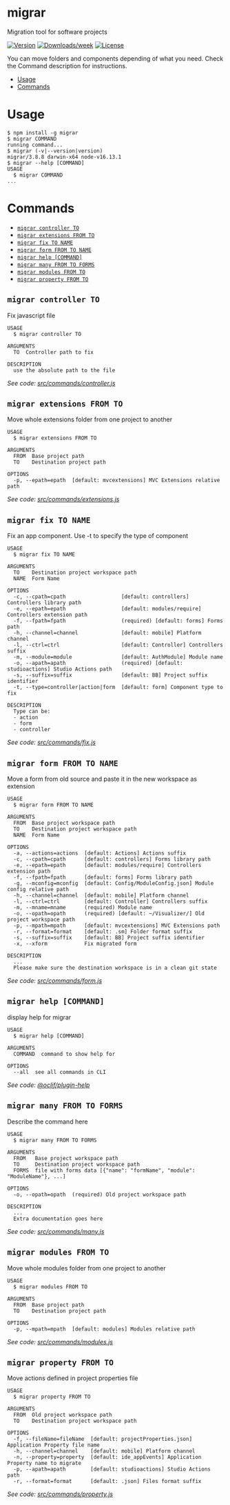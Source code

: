migrar
=====

Migration tool for software projects

[![Version](https://img.shields.io/npm/v/migrar.svg)](https://npmjs.org/package/migrar)
[![Downloads/week](https://img.shields.io/npm/dw/migrar.svg)](https://npmjs.org/package/migrar)
[![License](https://img.shields.io/npm/l/migrar.svg)](https://github.com/RGkevin/migrar/blob/master/package.json)

You can move folders and components depending of what you need. Check the Command description for instructions.

<!-- toc -->
* [Usage](#usage)
* [Commands](#commands)
<!-- tocstop -->
# Usage
<!-- usage -->
```sh-session
$ npm install -g migrar
$ migrar COMMAND
running command...
$ migrar (-v|--version|version)
migrar/3.8.8 darwin-x64 node-v16.13.1
$ migrar --help [COMMAND]
USAGE
  $ migrar COMMAND
...
```
<!-- usagestop -->

# Commands
<!-- commands -->
* [`migrar controller TO`](#migrar-controller-to)
* [`migrar extensions FROM TO`](#migrar-extensions-from-to)
* [`migrar fix TO NAME`](#migrar-fix-to-name)
* [`migrar form FROM TO NAME`](#migrar-form-from-to-name)
* [`migrar help [COMMAND]`](#migrar-help-command)
* [`migrar many FROM TO FORMS`](#migrar-many-from-to-forms)
* [`migrar modules FROM TO`](#migrar-modules-from-to)
* [`migrar property FROM TO`](#migrar-property-from-to)

## `migrar controller TO`

Fix javascript file

```
USAGE
  $ migrar controller TO

ARGUMENTS
  TO  Controller path to fix

DESCRIPTION
  use the absolute path to the file
```

_See code: [src/commands/controller.js](https://github.com/RGkevin/migrar/blob/v3.8.8/src/commands/controller.js)_

## `migrar extensions FROM TO`

Move whole extensions folder from one project to another

```
USAGE
  $ migrar extensions FROM TO

ARGUMENTS
  FROM  Base project path
  TO    Destination project path

OPTIONS
  -p, --epath=epath  [default: mvcextensions] MVC Extensions relative path
```

_See code: [src/commands/extensions.js](https://github.com/RGkevin/migrar/blob/v3.8.8/src/commands/extensions.js)_

## `migrar fix TO NAME`

Fix an app component. Use -t to specify the type of component

```
USAGE
  $ migrar fix TO NAME

ARGUMENTS
  TO    Destination project workspace path
  NAME  Form Name

OPTIONS
  -c, --cpath=cpath                  [default: controllers] Controllers library path
  -e, --epath=epath                  [default: modules/require] Controllers extension path
  -f, --fpath=fpath                  (required) [default: forms] Forms path
  -h, --channel=channel              [default: mobile] Platform channel
  -l, --ctrl=ctrl                    [default: Controller] Controllers suffix
  -m, --module=module                [default: AuthModule] Module name
  -o, --apath=apath                  (required) [default: studioactions] Studio Actions path
  -s, --suffix=suffix                [default: BB] Project suffix identifier
  -t, --type=controller|action|form  [default: form] Component type to fix

DESCRIPTION
  Type can be:
  - action
  - form
  - controller
```

_See code: [src/commands/fix.js](https://github.com/RGkevin/migrar/blob/v3.8.8/src/commands/fix.js)_

## `migrar form FROM TO NAME`

Move a form from old source and paste it in the new workspace as extension

```
USAGE
  $ migrar form FROM TO NAME

ARGUMENTS
  FROM  Base project workspace path
  TO    Destination project workspace path
  NAME  Form Name

OPTIONS
  -a, --actions=actions  [default: Actions] Actions suffix
  -c, --cpath=cpath      [default: controllers] Forms library path
  -e, --epath=epath      [default: modules/require] Controllers extension path
  -f, --fpath=fpath      [default: forms] Forms library path
  -g, --mconfig=mconfig  [default: Config/ModuleConfig.json] Module config relative path
  -h, --channel=channel  [default: mobile] Platform channel
  -l, --ctrl=ctrl        [default: Controller] Controllers suffix
  -m, --mname=mname      (required) Module name
  -o, --opath=opath      (required) [default: ~/Visualizer/] Old project workspace path
  -p, --mpath=mpath      [default: mvcextensions] MVC Extensions path
  -r, --format=format    [default: .sm] Folder format suffix
  -s, --suffix=suffix    [default: BB] Project suffix identifier
  -x, --xform            Fix migrated form

DESCRIPTION
  ...
  Please make sure the destination workspace is in a clean git state
```

_See code: [src/commands/form.js](https://github.com/RGkevin/migrar/blob/v3.8.8/src/commands/form.js)_

## `migrar help [COMMAND]`

display help for migrar

```
USAGE
  $ migrar help [COMMAND]

ARGUMENTS
  COMMAND  command to show help for

OPTIONS
  --all  see all commands in CLI
```

_See code: [@oclif/plugin-help](https://github.com/oclif/plugin-help/blob/v3.2.2/src/commands/help.ts)_

## `migrar many FROM TO FORMS`

Describe the command here

```
USAGE
  $ migrar many FROM TO FORMS

ARGUMENTS
  FROM   Base project workspace path
  TO     Destination project workspace path
  FORMS  file with forms data [{"name": "formName", "module": "ModuleName"}, ...]

OPTIONS
  -o, --opath=opath  (required) Old project workspace path

DESCRIPTION
  ...
  Extra documentation goes here
```

_See code: [src/commands/many.js](https://github.com/RGkevin/migrar/blob/v3.8.8/src/commands/many.js)_

## `migrar modules FROM TO`

Move whole modules folder from one project to another

```
USAGE
  $ migrar modules FROM TO

ARGUMENTS
  FROM  Base project path
  TO    Destination project path

OPTIONS
  -p, --mpath=mpath  [default: modules] Modules relative path
```

_See code: [src/commands/modules.js](https://github.com/RGkevin/migrar/blob/v3.8.8/src/commands/modules.js)_

## `migrar property FROM TO`

Move actions defined in project properties file

```
USAGE
  $ migrar property FROM TO

ARGUMENTS
  FROM  Old project workspace path
  TO    Destination project workspace path

OPTIONS
  -f, --fileName=fileName  [default: projectProperties.json] Application Property file name
  -h, --channel=channel    [default: mobile] Platform channel
  -n, --property=property  [default: ide_appEvents] Application Property name to migrate
  -p, --apath=apath        [default: studioactions] Studio Actions path
  -r, --format=format      [default: .json] Files format suffix
```

_See code: [src/commands/property.js](https://github.com/RGkevin/migrar/blob/v3.8.8/src/commands/property.js)_
<!-- commandsstop -->
